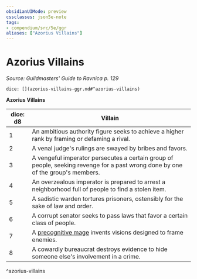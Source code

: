 ```yaml
---
obsidianUIMode: preview
cssclasses: json5e-note
tags:
- compendium/src/5e/ggr
aliases: ["Azorius Villains"]
---
```

# Azorius Villains
*Source: Guildmasters' Guide to Ravnica p. 129* 

`dice: [](azorius-villains-ggr.md#^azorius-villains)`

**Azorius Villains**

| dice: d8 | Villain |
|----------|---------|
| 1 | An ambitious authority figure seeks to achieve a higher rank by framing or defaming a rival. |
| 2 | A venal judge's rulings are swayed by bribes and favors. |
| 3 | A vengeful imperator persecutes a certain group of people, seeking revenge for a past wrong done by one of the group's members. |
| 4 | An overzealous imperator is prepared to arrest a neighborhood full of people to find a stolen item. |
| 5 | A sadistic warden tortures prisoners, ostensibly for the sake of law and order. |
| 6 | A corrupt senator seeks to pass laws that favor a certain class of people. |
| 7 | A [precognitive mage](compendium/bestiary/humanoid/precognitive-mage-ggr.md) invents visions designed to frame enemies. |
| 8 | A cowardly bureaucrat destroys evidence to hide someone else's involvement in a crime. |
^azorius-villains